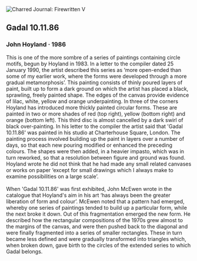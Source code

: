 <div class="artwork-of-the-day">
  <div class="container">
    <div class="img-wrapper">
      <img
        src="https://uploads3.wikiart.org/images/john-hoyland/gadal-10-11-86-1986.jpg!Large.jpg"
        alt="Charred Journal: Firewritten V" />
    </div>
    <div class="artwork-detail">
      <div class="artwork-origin"> 
        <h2 class="artwork-name">Gadal 10.11.86</h2>
        <h3 class="artist">
          John Hoyland
                    ·  1986
        </h3>
      </div>
      <p class="description">
        <span class="artwork-description-text ng-binding" ng-bind-html="viewModel.ArtworkOfTheDay.Description | unsafe">This is one of the more sombre of a series of paintings containing circle motifs, begun by Hoyland in 1983. In a letter to the compiler dated 25 January 1990, the artist described this series as ‘more open-ended than some of my earlier work, where the forms were developed through a more gradual metamorphosis’. This painting consists of thinly poured layers of paint, built up to form a dark ground on which the artist has placed a black, sprawling, freely painted shape. The edges of the canvas provide evidence of lilac, white, yellow and orange underpainting. In three of the corners Hoyland has introduced more thickly painted circular forms. These are painted in two or more shades of red (top right), yellow (bottom right) and orange (bottom left). This third disc is almost cancelled by a dark swirl of black over-painting. In his letter to the compiler the artist said that 'Gadal 10.11.86' was painted in his studio at Charterhouse Square, London. The painting process involved building up the paint in layers over a number of days, so that each new pouring modified or enhanced the preceding colours. The shapes were then added, in a heavier impasto, which was in turn reworked, so that a resolution between figure and ground was found. Hoyland wrote he did not think that he had made any small related canvases or works on paper ‘except for small drawings which I always make to examine possibilities on a large scale’.
<br>
<br>When 'Gadal 10.11.86' was first exhibited, John McEwen wrote in the catalogue that Hoyland's aim in his art ‘has always been the greater liberation of form and colour’. McEwen noted that a pattern had emerged, whereby one series of paintings tended to build up a particular form, while the next broke it down. Out of this fragmentation emerged the new form. He described how the rectangular compositions of the 1970s grew almost to the margins of the canvas, and were then pushed back to the diagonal and were finally fragmented into a series of smaller rectangles. These in turn became less defined and were gradually transformed into triangles which, when broken down, gave birth to the circles of the extended series to which Gadal belongs.</span>
                        <div class="text-shadow-container" ng-show="showShadow" style=""></div>
      </p>
    </div>
  </div>

</div>

